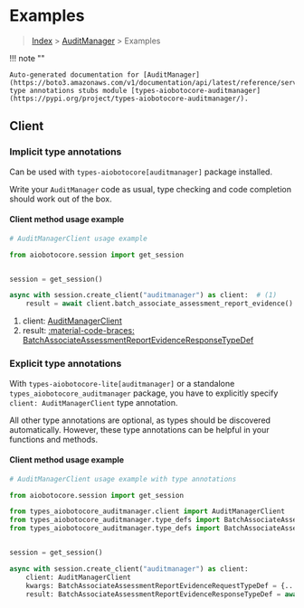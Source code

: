 # Examples

> [Index](../README.md) > [AuditManager](./README.md) > Examples

!!! note ""

    Auto-generated documentation for [AuditManager](https://boto3.amazonaws.com/v1/documentation/api/latest/reference/services/auditmanager.html#auditmanager)
    type annotations stubs module [types-aiobotocore-auditmanager](https://pypi.org/project/types-aiobotocore-auditmanager/).

## Client

### Implicit type annotations

Can be used with `types-aiobotocore[auditmanager]` package installed.

Write your `AuditManager` code as usual,
type checking and code completion should work out of the box.



#### Client method usage example

```python
# AuditManagerClient usage example

from aiobotocore.session import get_session


session = get_session()

async with session.create_client("auditmanager") as client:  # (1)
    result = await client.batch_associate_assessment_report_evidence()  # (2)
```

1. client: [AuditManagerClient](./client.md)
2. result: [:material-code-braces: BatchAssociateAssessmentReportEvidenceResponseTypeDef](./type_defs.md#batchassociateassessmentreportevidenceresponsetypedef)






### Explicit type annotations

With `types-aiobotocore-lite[auditmanager]`
or a standalone `types_aiobotocore_auditmanager` package, you have to explicitly specify
`client: AuditManagerClient` type annotation.

All other type annotations are optional, as types should be discovered automatically.
However, these type annotations can be helpful in your functions and methods.


#### Client method usage example

```python
# AuditManagerClient usage example with type annotations

from aiobotocore.session import get_session

from types_aiobotocore_auditmanager.client import AuditManagerClient
from types_aiobotocore_auditmanager.type_defs import BatchAssociateAssessmentReportEvidenceResponseTypeDef
from types_aiobotocore_auditmanager.type_defs import BatchAssociateAssessmentReportEvidenceRequestTypeDef


session = get_session()

async with session.create_client("auditmanager") as client:
    client: AuditManagerClient
    kwargs: BatchAssociateAssessmentReportEvidenceRequestTypeDef = {...}
    result: BatchAssociateAssessmentReportEvidenceResponseTypeDef = await client.batch_associate_assessment_report_evidence(**kwargs)
```




